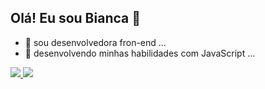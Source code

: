 ## Olá! Eu sou Bianca 👋

- 🔭 sou desenvolvedora fron-end ...
- 🌱 desenvolvendo minhas habilidades com JavaScript ...

<div>
  <a href=“https://github.com/biancagomes8912”>
    <img height=“180em” src=“https://github-readme-stats.vercel.app/api?username=biancagomes8912”/>  
    <img height=“180em” src=“https://github.com/biancagomes8912/github-readme-stats”/>
</div>
